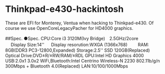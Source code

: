 # Thinkpad-e430-hackintosh
These are EFI for Monterey, Ventua when hacking to Thinkpad-e430.
Of course we use OpenCoreLegacyPacher for HD4000 graphics.

##Spec.
●Spec.
CPU:Core i3 3120M(Ivy Bridge)　2.5GHz/2core     　
Display Size:14'' 　
Display resorution:WXGA (1366x768)    　
RAM: 8GB(DDR3 PC3-12800,Expanded)
Storage:2.5'' SSD 120GB(Replaced)
Optical Drive:DVD±R/±RW/RAM/±RDL
GPU:Intel HD Graphics 4000
USB:2.0x1 3.0x2
WiFi,Bluetooth:Intel Centrino Wireless-N 2230 802.11b/g/n 300Mbps + Bluetooth 4.0(Replaced)
LAN:10/100/1000Mbps
